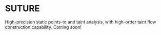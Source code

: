 # SUTURE
High-precision static points-to and taint analysis, with high-order taint flow construction capability.
Coming soon!
